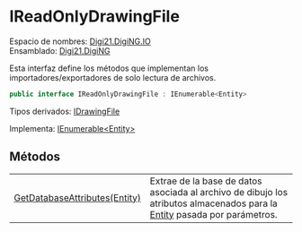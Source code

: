 # IReadOnlyDrawingFile

Espacio de nombres: [Digi21.DigiNG.IO](/digi3d-net/programacion/.net/referencia/digi21.diging/digi21.diging.io/)  
Ensamblado: [Digi21.DigiNG](/digi3d-net/programacion/.net/referencia/digi21.diging.plugin/digi21.diging/)

Esta interfaz define los métodos que implementan los importadores/exportadores de solo lectura de archivos.

```csharp
public interface IReadOnlyDrawingFile : IEnumerable<Entity>
```

Tipos derivados: [IDrawingFile](/digi3d-net/programacion/.net/referencia/digi21.diging/digi21.diging.io/interfaces/idrawingfile/)

Implementa: [IEnumerable&lt;Entity&gt;](https://docs.microsoft.com/en-us/dotnet/api/system.collections.generic.ienumerable-1?view=net-5.0)

## Métodos

|  |  |
| :--- | :--- |
| [GetDatabaseAttributes\(Entity\)](metodos/getdatabaseattributes.md) | Extrae de la base de datos asociada al archivo de dibujo los atributos almacenados para la [Entity](/digi3d-net/programacion/.net/referencia/digi21.diging/digi21.diging.entities/clases/entity/) pasada por parámetros. |

